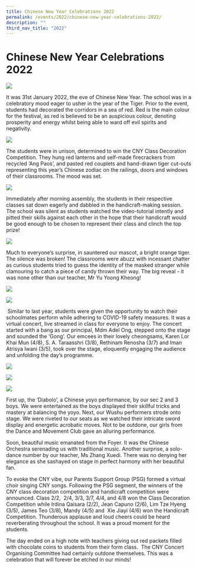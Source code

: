 ```yaml
---
title: Chinese New Year Celebrations 2022
permalink: /events/2022/chinese-new-year-celebrations-2022/
description: ""
third_nav_title: "2022"
---
```

# **Chinese New Year Celebrations 2022**

![](/images/CNY2022%20-%2001.jpg)

It was 31st January 2022, the eve of Chinese New Year. The school was in a celebratory mood eager to usher in the year of the Tiger. Prior to the event, students had decorated the corridors in a sea of red. Red is the main colour for the festival, as red is believed to be an auspicious colour, denoting prosperity and energy whilst being able to ward off evil spirits and negativity.

![](/images/CNY2022%20-%2002.jpg)

The students were in unison, determined to win the CNY Class Decoration Competition. They hung red lanterns and self-made firecrackers from recycled ‘Ang Paos’, and pasted red couplets and hand-drawn tiger cut-outs representing this year’s Chinese zodiac on the railings, doors and windows of their classrooms. The mood was set.

![](/images/CNY2022%20-%2003.jpg)

Immediately after morning assembly, the students in their respective classes sat down eagerly and dabbled in the handicraft-making session. The school was silent as students watched the video-tutorial intently and pitted their skills against each other in the hope that their handicraft would be good enough to be chosen to represent their class and clinch the top prize!

![](/images/CNY2022%20-%2004.jpg)

Much to everyone’s surprise, in sauntered our mascot, a bright orange tiger. The silence was broken! The classrooms were abuzz with incessant chatter as curious students tried to guess the identity of the masked stranger while clamouring to catch a piece of candy thrown their way. The big reveal - it was none other than our teacher, Mr Yu Yoong Kheong!

![](/images/CNY2022%20-%2005.jpg)

![](/images/CNY2022_(lowRes)007.jpg)

 Similar to last year, students were given the opportunity to watch their schoolmates perform while adhering to COVID-19 safety measures. It was a virtual concert, live streamed in class for everyone to enjoy. The concert started with a bang as our principal, Mdm Adel Ong, stepped onto the stage and sounded the ‘Gong’. Our emcees in their lovely cheongsams, Karen Lor Khai Mun (4/8), S. A. Taraasshri (3/8), Rethinam Renosha (3/7) and Iman Atrisya Iwani (3/5), took over the stage, eloquently engaging the audience and unfolding the day’s programme.

![](/images/CNY2022%20-%2007.jpg)

![](/images/CNY2022%20-%2008.jpg)

![](/images/CNY2022%20-%2009.jpg)

First up, the ‘Diabolo’, a Chinese yoyo performance, by our sec 2 and 3 boys. We were entertained as the boys displayed their skillful tricks and mastery at balancing the yoyo. Next, our Wushu performers strode onto stage. We were riveted to our seats as we watched their intricate sword display and energetic acrobatic moves. Not to be outdone, our girls from the Dance and Movement Club gave an alluring performance.   
  
Soon, beautiful music emanated from the Foyer. It was the Chinese Orchestra serenading us with traditional music. Another surprise, a solo-dance number by our teacher, Ms Zhang Xuedi. There was no denying her elegance as she sashayed on stage in perfect harmony with her beautiful fan.    
  
To evoke the CNY vibe, our Parents Support Group (PSG) formed a virtual choir singing CNY songs. Following the PSG segment, the winners of the CNY class decoration competition and handicraft competition were announced. Class 2/2,  2/4, 3/3, 3/7, 4/4, and 4/8 won the Class Decoration Competition while Irdina Qaisara (2/2), Jean Capuno (2/6), Lim Tze Hyeng (3/5), James Teo (3/8), Mandy (4/5) and  Xie Jiayi (4/6) won the Handicraft Competition. Thunderous applause and loud cheers could be heard reverberating throughout the school. It was a proud moment for the students.  
  
The day ended on a high note with teachers giving out red packets filled with chocolate coins to students from their form class.  The CNY Concert Organising Committee had certainly outdone themselves. This was a celebration that will forever be etched in our minds!